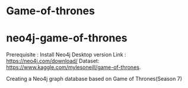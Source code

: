 # Game-of-thrones
# neo4j-game-of-thrones

Prerequisite : Install Neo4j Desktop version
Link : https://neo4j.com/download/
Dataset: https://www.kaggle.com/mylesoneill/game-of-thrones.

Creating a Neo4j graph database based on Game of Thrones(Season 7)
